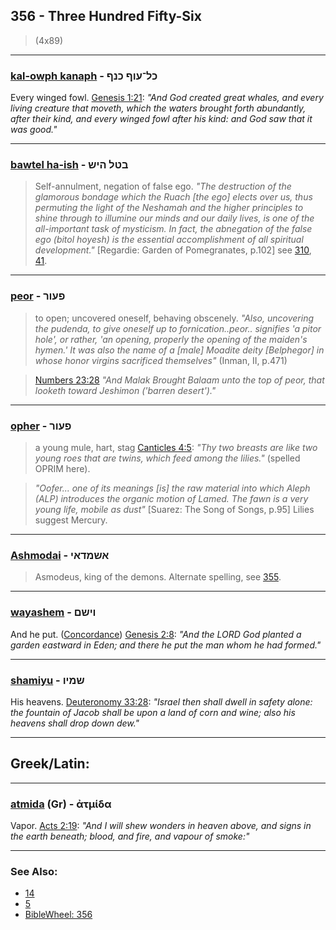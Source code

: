 ## 356 - Three Hundred Fifty-Six
> (4x89)

---

### [kal-owph kanaph](/keys/KL-OVP.KNP) - כל־עוף כנף
Every winged fowl. [Genesis 1:21](https://biblehub.com/genesis/1-21.htm): *"And God created great whales, and every living creature that moveth, which the waters brought forth abundantly, after their kind, and every winged fowl after his kind: and God saw that it was good."*


---

### [bawtel ha-ish](/keys/BTL.HISh) - בטל היש
> Self-annulment, negation of false ego. *"The destruction of the glamorous bondage which the Ruach [the ego] elects over us, thus permuting the light of the Neshamah and the higher principles to shine through to illumine our minds and our daily lives, is one of the all-important task of mysticism. In fact, the abnegation of the false ego (bitol hoyesh) is the essential accomplishment of all spiritual development."* [Regardie: Garden of Pomegranates, p.102] see [310](310), [41](41).

---

### [peor](/keys/POVR) - פעור
> to open; uncovered oneself, behaving obscenely. *"Also, uncovering the pudenda, to give oneself up to fornication..peor.. signifies 'a pitor hole', or rather, 'an opening, properly the opening of the maiden's hymen.' It was also the name of a [male] Moadite deity [Belphegor] in whose honor virgins sacrificed themselves"* (Inman, II, p.471)

> [Numbers 23:28](http://biblehub.com/numbers/23-28.htm) *"And Malak Brought Balaam unto the top of peor, that looketh toward Jeshimon ('barren desert')."*

---

### [opher](/keys/OVPR) - פעור
> a young mule, hart, stag [Canticles 4:5](http://biblehub.com/songs/4-5.htm): *"Thy two breasts are like two young roes that are twins, which feed among the lilies."* (spelled OPRIM here).

> *"Oofer... one of its meanings [is] the raw material into which Aleph (ALP) introduces the organic motion of Lamed. The fawn is a very young life, mobile as dust"* [Suarez: The Song of Songs, p.95] Lilies suggest Mercury.

---

### [Ashmodai](/keys/AShMDAI) - אשמדאי
> Asmodeus, king of the demons. Alternate spelling, see [355](355).

---

### [wayashem](/keys/VIShM) - וישם
And he put. ([Concordance](https://biblehub.com/hebrew/vaiyasem_7760.htm)) [Genesis 2:8](https://biblehub.com/genesis/2-8.htm): *"And the LORD God planted a garden eastward in Eden; and there he put the man whom he had formed."*

---

### [shamiyu](/keys/ShMIV) - שמיו
His heavens. [Deuteronomy 33:28](https://biblehub.com/deuteronomy/33-28.htm): *"Israel then shall dwell in safety alone: the fountain of Jacob shall be upon a land of corn and wine; also his heavens shall drop down dew."*

---

## Greek/Latin:

---

### [atmida](/greek?word=atmida) (Gr) - ἀτμίδα
Vapor. [Acts 2:19](https://biblehub.com/acts/2-19.htm): *"And I will shew wonders in heaven above, and signs in the earth beneath; blood, and fire, and vapour of smoke:"*

---

### See Also:

- [14](14)
- [5](5)
- [BibleWheel: 356](https://www.biblewheel.com//GR/GR_Database.php?Gem_Number=356)
